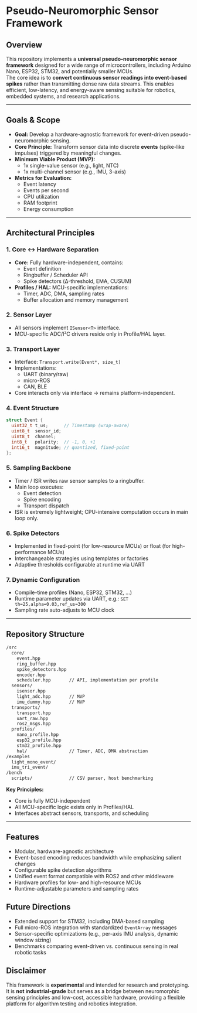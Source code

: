 # Pseudo-Neuromorphic Sensor Framework

## Overview
This repository implements a **universal pseudo-neuromorphic sensor framework** designed for a wide range of microcontrollers, including Arduino Nano, ESP32, STM32, and potentially smaller MCUs.  
The core idea is to **convert continuous sensor readings into event-based spikes** rather than transmitting dense raw data streams. This enables efficient, low-latency, and energy-aware sensing suitable for robotics, embedded systems, and research applications.

---

## Goals & Scope

- **Goal:** Develop a hardware-agnostic framework for event-driven pseudo-neuromorphic sensing.
- **Core Principle:** Transform sensor data into discrete **events** (spike-like impulses) triggered by meaningful changes.
- **Minimum Viable Product (MVP):**
  - 1x single-value sensor (e.g., light, NTC)
  - 1x multi-channel sensor (e.g., IMU, 3-axis)
- **Metrics for Evaluation:**
  - Event latency
  - Events per second
  - CPU utilization
  - RAM footprint
  - Energy consumption

---

## Architectural Principles

### 1. Core ↔ Hardware Separation
- **Core:** Fully hardware-independent, contains:
  - Event definition
  - Ringbuffer / Scheduler API
  - Spike detectors (Δ-threshold, EMA, CUSUM)
- **Profiles / HAL:** MCU-specific implementations:
  - Timer, ADC, DMA, sampling rates
  - Buffer allocation and memory management

### 2. Sensor Layer
- All sensors implement `ISensor<T>` interface.
- MCU-specific ADC/I²C drivers reside only in Profile/HAL layer.

### 3. Transport Layer
- Interface: `Transport.write(Event*, size_t)`
- Implementations:
  - UART (binary/raw)
  - micro-ROS
  - CAN, BLE
- Core interacts only via interface → remains platform-independent.

### 4. Event Structure
```cpp
struct Event {
  uint32_t t_us;      // Timestamp (wrap-aware)
  uint8_t  sensor_id;
  uint8_t  channel;
  int8_t   polarity;  // -1, 0, +1
  int16_t  magnitude; // quantized, fixed-point
};
```

### 5. Sampling Backbone

- Timer / ISR writes raw sensor samples to a ringbuffer.
- Main loop executes:
  - Event detection
  - Spike encoding
  - Transport dispatch
- ISR is extremely lightweight; CPU-intensive computation occurs in main loop only.

### 6. Spike Detectors

- Implemented in fixed-point (for low-resource MCUs) or float (for high-performance MCUs)
- Interchangeable strategies using templates or factories
- Adaptive thresholds configurable at runtime via UART

### 7. Dynamic Configuration

- Compile-time profiles (Nano, ESP32, STM32, …)
- Runtime parameter updates via UART, e.g.:
  `SET th=25,alpha=0.03,ref_us=300`
- Sampling rate auto-adjusts to MCU clock

---

## Repository Structure

```bash
/src
  core/
    event.hpp
    ring_buffer.hpp
    spike_detectors.hpp
    encoder.hpp
    scheduler.hpp       // API, implementation per profile
  sensors/
    isensor.hpp
    light_adc.hpp       // MVP
    imu_dummy.hpp       // MVP
  transports/
    transport.hpp
    uart_raw.hpp
    ros2_msgs.hpp
  profiles/
    nano_profile.hpp
    esp32_profile.hpp
    stm32_profile.hpp
    hal/                // Timer, ADC, DMA abstraction
/examples
  light_mono_event/
  imu_tri_event/
/bench
  scripts/              // CSV parser, host benchmarking
```

**Key Principles:**
- Core is fully MCU-independent
- All MCU-specific logic exists only in Profiles/HAL
- Interfaces abstract sensors, transports, and scheduling

---

## Features

- Modular, hardware-agnostic architecture
- Event-based encoding reduces bandwidth while emphasizing salient changes
- Configurable spike detection algorithms
- Unified event format compatible with ROS2 and other middleware
- Hardware profiles for low- and high-resource MCUs
- Runtime-adjustable parameters and sampling rates

## Future Directions

- Extended support for STM32, including DMA-based sampling
- Full micro-ROS integration with standardized `EventArray` messages
- Sensor-specific optimizations (e.g., per-axis IMU analysis, dynamic window sizing)
- Benchmarks comparing event-driven vs. continuous sensing in real robotic tasks

## Disclaimer

This framework is **experimental** and intended for research and prototyping.  
It is **not industrial-grade** but serves as a bridge between neuromorphic sensing principles and low-cost, accessible hardware, providing a flexible platform for algorithm testing and robotics integration.
